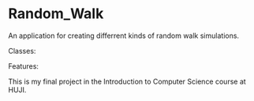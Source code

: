 # Random_Walk
An application for creating differrent kinds of random walk simulations.

Classes:







Features:





This is my final project in the Introduction to Computer Science course at HUJI.
